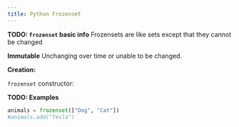 ```yaml
---
title: Python Frozenset
---
```

**TODO: `frozenset` basic info**
Frozensets are like sets except that they cannot be changed


**Immutable**
Unchanging over time or unable to be changed.

**Creation:**

`frozenset` constructor:

**TODO: Examples**
```Python
animals = frozenset(["Dog", "Cat"])
#animals.add("Tesla")
```
